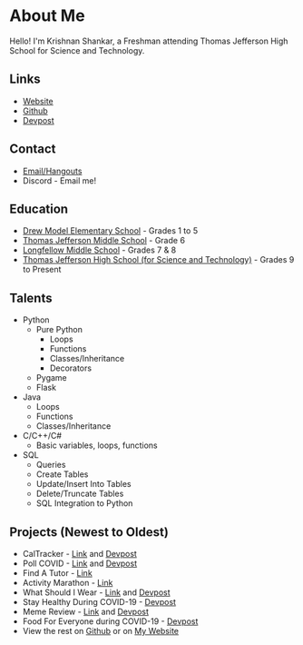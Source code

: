# About Me
Hello! I'm Krishnan Shankar, a Freshman attending Thomas Jefferson High School for Science and Technology.

## Links
 - [Website](https://user.tjhsst.edu/2024kshankar/)
 - [Github](https://www.github.com/KrishnanS2006/)
 - [Devpost](https://www.devpost.com/KrishnanS2006/)

## Contact
 - [Email/Hangouts](mailto:krishnans2006@gmail.com)
 - Discord - Email me!

## Education
 - [Drew Model Elementary School](https://drew.apsva.us/) - Grades 1 to 5
 - [Thomas Jefferson Middle School](https://jefferson.apsva.us/) - Grade 6
 - [Longfellow Middle School](https://longfellowms.fcps.edu/) - Grades 7 & 8
 - [Thomas Jefferson High School (for Science and Technology)](https://tjhsst.fcps.edu/) - Grades 9 to Present

## Talents
 - Python
    - Pure Python
       - Loops
       - Functions
       - Classes/Inheritance
       - Decorators
    - Pygame
    - Flask
 - Java
    - Loops
    - Functions
    - Classes/Inheritance
 - C/C++/C#
    - Basic variables, loops, functions
 - SQL
    - Queries
    - Create Tables
    - Update/Insert Into Tables
    - Delete/Truncate Tables
    - SQL Integration to Python

## Projects (Newest to Oldest)
 - CalTracker - [Link](https://cal-tracker.glitch.me/) and [Devpost](https://devpost.com/software/hack-tj-project-k9ulmx/)
 - Poll COVID - [Link](https://poll-covid.glitch.me/) and [Devpost](https://devpost.com/software/pollcovid/)
 - Find A Tutor - [Link](https://find-a-tutor.sites.tjhsst.edu/)
 - Activity Marathon - [Link](https://activity-marathon.krishnanshankar.repl.co/)
 - What Should I Wear - [Link](https://what-should-i-wear.glitch.me/) and [Devpost](https://devpost.com/software/whatshouldiwear/)
 - Stay Healthy During COVID-19 - [Devpost](https://devpost.com/software/stay-healthy-during-covid-19/)
 - Meme Review - [Link](https://meme.carcraftz.dev/) and [Devpost](https://devpost.com/software/cyberninjas/)
 - Food For Everyone during COVID-19 - [Devpost](https://devpost.com/software/food-for-everyone-during-covid-19-otkhlj/)
 - View the rest on [Github](https://www.github.com/KrishnanS2006/) or on [My Website](https://user.tjhsst.edu/2024kshankar/)

<!--
## Accomplishments (Newest to Oldest)
 - TJ Dev Club: Advanced Contest 1st Place
 - NHacks 2020: Honorable Mention for 

## Non-Coding Accomplishments (Newest to Oldest)
 - 
-->
